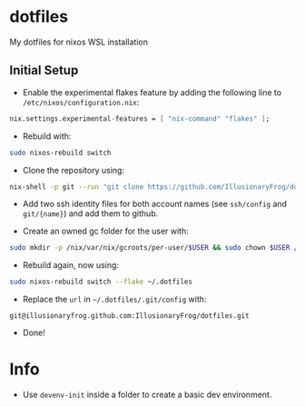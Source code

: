# dotfiles

My dotfiles for nixos WSL installation

## Initial Setup
- Enable the experimental flakes feature by adding the following line to `/etc/nixos/configuration.nix`:
```nix
nix.settings.experimental-features = [ "nix-command" "flakes" ];
```

- Rebuild with:
```bash
sudo nixos-rebuild switch
```

- Clone the repository using:
```bash
nix-shell -p git --run "git clone https://github.com/IllusionaryFrog/dotfiles.git ~/.dotfiles"
```

- Add two ssh identity files for both account names (see `ssh/config` and `git/{name}`) and add them to github.

- Create an owned gc folder for the user with:
```bash
sudo mkdir -p /nix/var/nix/gcroots/per-user/$USER && sudo chown $USER /nix/var/nix/gcroots/per-user/$USER
```

- Rebuild again, now using:
```bash
sudo nixos-rebuild switch --flake ~/.dotfiles
```

- Replace the `url` in `~/.dotfiles/.git/config` with:
```
git@illusionaryfrog.github.com:IllusionaryFrog/dotfiles.git
```

- Done!

# Info
- Use `devenv-init` inside a folder to create a basic dev environment.
